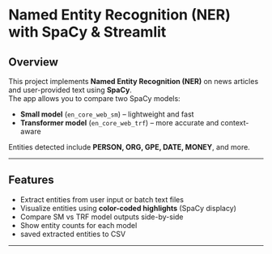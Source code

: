 # Named Entity Recognition (NER) with SpaCy & Streamlit

## Overview
This project implements **Named Entity Recognition (NER)** on news articles and user-provided text using **SpaCy**.  
The app allows you to compare two SpaCy models:

- **Small model** (`en_core_web_sm`) – lightweight and fast  
- **Transformer model** (`en_core_web_trf`) – more accurate and context-aware  

Entities detected include **PERSON, ORG, GPE, DATE, MONEY**, and more.

---

## Features
- Extract entities from user input or batch text files  
- Visualize entities using **color-coded highlights** (SpaCy displacy)  
- Compare SM vs TRF model outputs side-by-side  
- Show entity counts for each model  
- saved extracted entities to CSV

---


